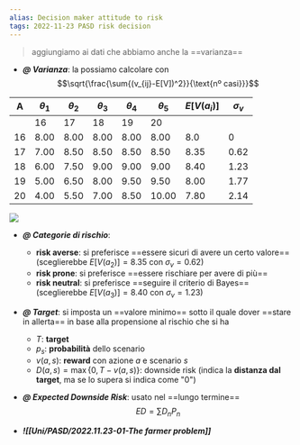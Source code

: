 ```yaml
---
alias: Decision maker attitude to risk
tags: 2022-11-23 PASD risk decision
---
```


> aggiungiamo ai dati che abbiamo anche la ==varianza==

- ***@ Varianza***: la possiamo calcolare con $$\sqrt{\frac{\sum{(v_{ij}-E[V])^2}}{\text{nº casi}}}$$

|A|$\theta_1$|$\theta_2$|$\theta_3$|$\theta_4$|$\theta_5$|$E[V(a_i)]$|$\sigma_v$|
|---|---|---|---|---|---|---|---|
||16|17|18|19|20|||
|16|8.00|8.00|8.00|8.00|8.00|8.0|0|
|17|7.00|8.50|8.50|8.50|8.50|8.35|0.62|
|18|6.00|7.50|9.00|9.00|9.00|8.40|1.23|
|19|5.00|6.50|8.00|9.50|9.50|8.00|1.77|
|20|4.00|5.50|7.00|8.50|10.00|7.80|2.14|

![](Uni/PASD/img/paretovar.jpeg)

- ***@ Categorie di rischio***:
	- **risk averse**: si preferisce ==essere sicuri di avere un certo valore== (sceglierebbe $E[V(a_2)]=8.35$ con $\sigma_v=0.62$)
	- **risk prone**: si preferisce ==essere rischiare per avere di più==
	- **risk neutral**: si preferisce ==seguire il criterio di Bayes== (sceglierebbe $E[V(a_3)]=8.40$ con $\sigma_v=1.23$)

- ***@ Target***: si imposta un ==valore minimo== sotto il quale dover ==stare in allerta== in base alla propensione al rischio che si ha
	- $T$: **target**
	- $p_s$: **probabilità** dello scenario
	- $v(a,s)$: **reward** con azione $a$ e scenario $s$
	- $D(a,s)=\max\{0,T-v(a,s)\}$: downside risk (indica la **distanza dal target**, ma se lo supera si indica come "0")

- ***@ Expected Downside Risk***: usato nel ==lungo termine== $$ED=\sum{D_nP_n}$$

- ***![[Uni/PASD/2022.11.23-01-The farmer problem]]***